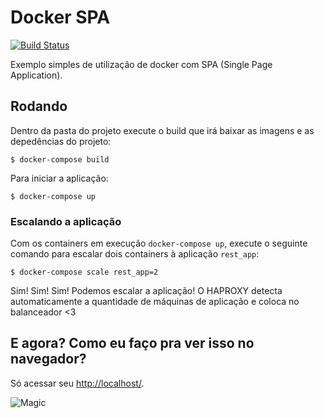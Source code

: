# Docker SPA

[![Build Status](https://travis-ci.org/carlosmaniero/docker-spa.svg?branch=master)](https://travis-ci.org/carlosmaniero/docker-spa)

Exemplo simples de utilização de docker com SPA (Single Page Application).

## Rodando

Dentro da pasta do projeto execute o build que irá baixar as imagens e as depedências do projeto:

    $ docker-compose build

Para iniciar a aplicação:

    $ docker-compose up

### Escalando a aplicação

Com os containers em execução `docker-compose up`, execute o seguinte comando para escalar dois containers à aplicação `rest_app`:

    $ docker-compose scale rest_app=2

Sim! Sim! Sim! Podemos escalar a aplicação! O HAPROXY detecta automaticamente a
quantidade de máquinas de aplicação e coloca no balanceador <3

## E agora? Como eu faço pra ver isso no navegador?

Só acessar seu [http://localhost/](http://localhost/).

![Magic](http://www.reactiongifs.com/r/mgc.gif)
